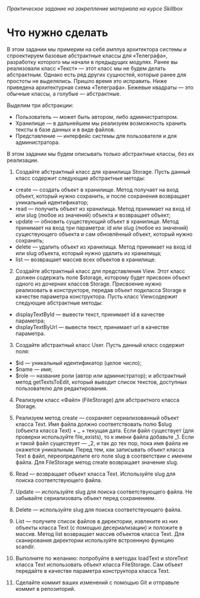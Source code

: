 *Практическое задание на закрепление материала на курсе Skillbox*

# Что нужно сделать

В этом задании мы примерим на себя амплуа архитектора системы и спроектируем базовые абстрактные классы для «Телеграфа», разработку которого мы начали в предыдущих модулях. Ранее вы реализовали класс «Текст» — этот класс мы не будем делать абстрактным. Однако есть ряд других сущностей, которые ранее для простоты не выделялись. Пришло время это исправить. Ниже приведена архитектурная схема «Телеграфа». Бежевые квадраты — это обычные классы, а голубые — абстрактные.

Выделим три абстракции:

- Пользователь — может быть автором, либо администратором.
- Хранилище — в дальнейшем мы реализуем возможность хранить тексты в базе данных и в виде файлов.
- Представление — интерфейс системы для пользователя и для администратора.

В этом задании мы будем описывать только абстрактные классы, без их реализации. 

1. Создайте абстрактный класс для хранилища Storage. Пусть данный класс содержит следующие абстрактные методы: 
- create — создать объект в хранилище. Метод получает на вход объект, который нужно сохранить, и после сохранения возвращает уникальный идентификатор;
- read — получить объект из хранилища. Метод принимает на вход id или slug (любое из значений) объекта и возвращает объект;
- update — обновить существующий объект в хранилище. Метод принимает на вход три параметра: id или slug (любое из значений) существующего объекта и сам обновлённый объект, который нужно сохранить;
- delete — удалить объект из хранилища. Метод принимает на вход id или slug объекта, который нужно удалить из хранилища;
- list — возвращает массив всех объектов в хранилище. 

2. Создайте абстрактный класс для представления View. Этот класс должен содержать поле $storage, которому будет присвоен объект одного из дочерних классов Storage. Присвоение нужно реализовать в конструкторе, передав объект подкласса Storage в качестве параметра конструктора.
Пусть класс Viewсодержит следующие абстрактные методы:
- displayTextById — вывести текст, принимает id в качестве параметра; 
- displayTextByUrl — вывести текст, принимает url в качестве параметра.

3. Создайте абстрактный класс User. Пусть данный класс содержит поля:
- $id — уникальный идентификатор (целое число);
- $name — имя;
- $role — название роли (автор или администратор);
и абстрактный метод getTextsToEdit, который выводит список текстов, доступных пользователю для редактирования.

4. Реализуем класс «Файл» (FileStorage) для абстрактного класса Storage.

5. Реализуем метод create — сохраняет сериализованный объект класса Text. Имя файла должно соответствовать полю $slug (объекта класса Text) + _ + текущая дата. Если файл существует (для проверки используйте file_exists), то к имени файла добавьте _1. Если и такой файл существует — _2, и так до тех пор, пока имя файла не окажется уникальным. Перед тем, как записывать объект класса Text в файл, переопределите его поле slug в соответствии с именем файла. Для FileStorage метод create возвращает значение slug.
6. Read — возвращает объект класса Text. Используйте slug для поиска соответствующего файла.
7. Update — используйте slug для поиска соответствующего файла. Не забывайте сериализовать объект перед сохранением. 
8. Delete — используйте slug для поиска соответствующего файла.
9. List — получите список файлов в директории, извлеките из них объекты класса Text (с помощью десериализации) и положите в массив. Метод list возвращает массив объектов класса Text. Для сканирования директории используйте встроенную функцию scandir.
10. Выполните по желанию: попробуйте в методах loadText и storeText класса Text использовать объект класса FileStorage. Сам объект передайте в качестве параметра конструктора класса Text.
11. Сделайте коммит ваших изменений с помощью Git и отправьте коммит в репозиторий.